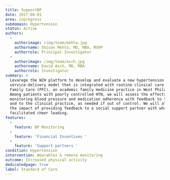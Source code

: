 ```yaml
---
title: SupportBP
date: 2017-06-01
area: inprogress
subdomain: Hypertension
status: Active
authors:
  - 
    authorimage: /img/team/mehta.jpg
    authorname: Shivan Mehta, MD, MBA, MSHP
    authorrole: Principal Investigator
  - 
    authorimage: /img/team/asch.jpg
    authorname: David Asch, MD, MBA
    authorrole: Investigator
summary: >
  Levarege the W2H platform to develop and evaluate a new hypertension
  service-delivery model that is integrated with routine clinical care at Penn
  Family Care (PFC), an academic family medicine practice in West Philadelphia.
  Among patients with poorly controlled HTN, we will assess the effects of
  monitoring blood pressure and medication adherence with feedback to the patient
  and to the clinical practice, as needed if out of control. We will also compare
  the impact of providing feedback to a social support partner with what we call
  facilitated cheer leading.
features:
  - 
    feature: BP Monitoring
  - 
    feature: 'Financial Incentives '
  - 
    feature: 'Support partners '
condition: Hypertension
intervention: Wearables & remote monitoring
outcome: Increased physical activity
dedicatedpage: true
label: Standard of Care
---
```

